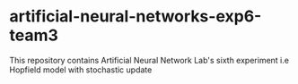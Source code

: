 # artificial-neural-networks-exp6-team3
This repository contains Artificial Neural Network Lab's sixth experiment i.e Hopfield model with stochastic update
